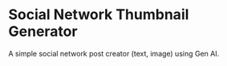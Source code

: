 # Social Network Thumbnail Generator

A simple social network post creator (text, image) using Gen AI.

